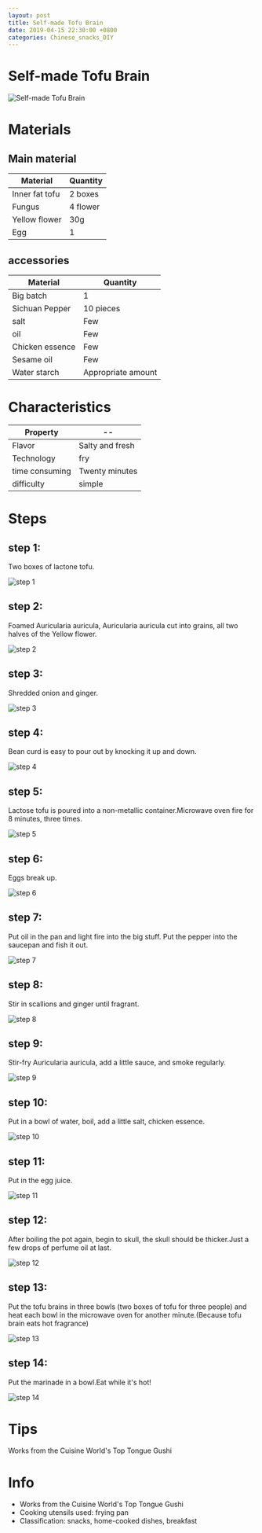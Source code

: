 ```yaml
---
layout: post
title: Self-made Tofu Brain
date: 2019-04-15 22:30:00 +0800
categories: Chinese_snacks_DIY
---
```


# Self-made Tofu Brain

![Self-made Tofu Brain]({{site.baseurl}}/img/420704/420704.jpg)

# Materials


## Main material

Material|Quantity
--|--
Inner fat tofu|2 boxes
Fungus|4 flower
Yellow flower|30g
Egg|1

## accessories

Material|Quantity
--|--
Big batch|1
Sichuan Pepper|10 pieces
salt|Few
oil|Few
Chicken essence|Few
Sesame oil|Few
Water starch|Appropriate amount

# Characteristics

Property|--
--|--
Flavor|Salty and fresh
Technology|fry
time consuming|Twenty minutes
difficulty|simple

# Steps

## step 1:

Two boxes of lactone tofu.

![step 1]({{site.baseurl}}/img/420704/1.jpg)

## step 2:

Foamed Auricularia auricula, Auricularia auricula cut into grains, all two halves of the Yellow flower.

![step 2]({{site.baseurl}}/img/420704/2.jpg)

## step 3:

Shredded onion and ginger.

![step 3]({{site.baseurl}}/img/420704/3.jpg)

## step 4:

Bean curd is easy to pour out by knocking it up and down.

![step 4]({{site.baseurl}}/img/420704/4.jpg)

## step 5:

Lactose tofu is poured into a non-metallic container.Microwave oven fire for 8 minutes, three times.

![step 5]({{site.baseurl}}/img/420704/5.jpg)

## step 6:

Eggs break up.

![step 6]({{site.baseurl}}/img/420704/6.jpg)

## step 7:

Put oil in the pan and light fire into the big stuff. Put the pepper into the saucepan and fish it out.

![step 7]({{site.baseurl}}/img/420704/7.jpg)

## step 8:

Stir in scallions and ginger until fragrant.

![step 8]({{site.baseurl}}/img/420704/8.jpg)

## step 9:

Stir-fry Auricularia auricula, add a little sauce, and smoke regularly.

![step 9]({{site.baseurl}}/img/420704/9.jpg)

## step 10:

Put in a bowl of water, boil, add a little salt, chicken essence.

![step 10]({{site.baseurl}}/img/420704/10.jpg)

## step 11:

Put in the egg juice.

![step 11]({{site.baseurl}}/img/420704/11.jpg)

## step 12:

After boiling the pot again, begin to skull, the skull should be thicker.Just a few drops of perfume oil at last.

![step 12]({{site.baseurl}}/img/420704/12.jpg)

## step 13:

Put the tofu brains in three bowls (two boxes of tofu for three people) and heat each bowl in the microwave oven for another minute.(Because tofu brain eats hot fragrance)

![step 13]({{site.baseurl}}/img/420704/13.jpg)

## step 14:

Put the marinade in a bowl.Eat while it's hot!

![step 14]({{site.baseurl}}/img/420704/14.jpg)

# Tips

Works from the Cuisine World's Top Tongue Gushi

# Info

- Works from the Cuisine World's Top Tongue Gushi
- Cooking utensils used: frying pan
- Classification: snacks, home-cooked dishes, breakfast